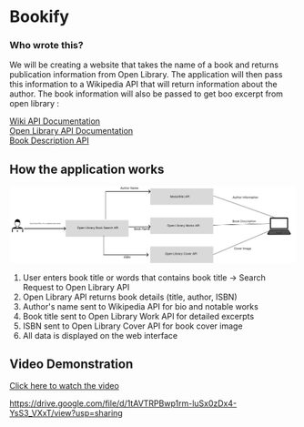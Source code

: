 # Bookify

### Who wrote this?

We will be creating a website that takes the name of a book and returns publication information from Open Library. The application will then pass this information to a Wikipedia API that will return information about the author. The book information will also be passed to get boo excerpt from open library :

[Wiki API Documentation](https://www.mediawiki.org/wiki/API:Main_page)  
[Open Library API Documentation](https://openlibrary.org/developers/api)  
[Book Description API](https://openlibrary.org/dev/docs/api/books)

## How the application works

![alt text](<API Workflow.jpg>)

1. User enters book title or words that contains book title -> Search Request to Open Library API
2. Open Library API returns book details (title, author, ISBN)
3. Author's name sent to Wikipedia API for bio and notable works
4. Book title sent to Open Library Work API for detailed excerpts
5. ISBN sent to Open Library Cover API for book cover image
6. All data is displayed on the web interface

## Video Demonstration

[Click here to watch the video](https://drive.google.com/file/d/1tAVTRPBwp1rm-luSx0zDx4-YsS3_VXxT/view?usp=drive_link)

https://drive.google.com/file/d/1tAVTRPBwp1rm-luSx0zDx4-YsS3_VXxT/view?usp=sharing

